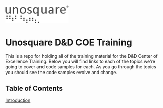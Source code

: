 <img src="images/unosquare_logo.svg" width=200 />

# Unosquare D&D COE Training

This is a repo for holding all of the training material for the D&D Center of Excellence Training. Below you will find links to each of the topics we're going to cover and code samples for each. As you go through the topics you should see the code samples evolve and change.

## Table of Contents

[Introduction](https://github.com/richarddubay/coe-training/tree/main/introduction)
